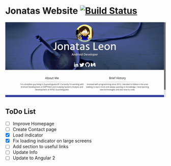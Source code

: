 Jonatas Website [![Build Status](https://travis-ci.org/jonatasleon/jonatasleon.github.io.svg?branch=dev)](https://travis-ci.org/jonatasleon/jonatasleon.github.io)
===

![Screenshot](./screenshot.png)

## ToDo List

- [ ] Improve Homepage
- [ ] Create Contact page
- [x] Load indicator
- [x] Fix loading indicator on large screens
- [ ] Add section to useful links
- [ ] Update Info
- [ ] Update to Angular 2
